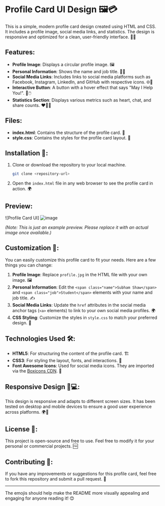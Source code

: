 # Profile Card UI Design 🖼️💳

This is a simple, modern profile card design created using HTML and CSS. It includes a profile image, social media links, and statistics. The design is responsive and optimized for a clean, user-friendly interface. 🎨✨

## Features:
- **Profile Image**: Displays a circular profile image. 🖼️
- **Personal Information**: Shows the name and job title. 👤💼
- **Social Media Links**: Includes links to social media platforms such as Facebook, Instagram, LinkedIn, and GitHub with respective icons. 🌐📱
- **Interactive Button**: A button with a hover effect that says "May I Help You!". 💬🖱️
- **Statistics Section**: Displays various metrics such as heart, chat, and share counts. ❤️💬🔄

## Files:
- **index.html**: Contains the structure of the profile card. 📄
- **style.css**: Contains the styles for the profile card layout. 🎨

## Installation 🔧:

1. Clone or download the repository to your local machine.

    ```bash
    git clone <repository-url>
    ```

2. Open the `index.html` file in any web browser to see the profile card in action. 🌍

## Preview:

![Profile Card UI] 
![image](https://github.com/user-attachments/assets/f817efdc-8ce0-498c-a542-53e3f30ae679)


*(Note: This is just an example preview. Please replace it with an actual image once available.)*

## Customization 🔄:

You can easily customize this profile card to fit your needs. Here are a few things you can change:

1. **Profile Image**: Replace `profile.jpg` in the HTML file with your own image. 🖼️
2. **Personal Information**: Edit the `<span class="name">Subham Shaw</span>` and `<span class="job">Student</span>` elements with your name and job title. ✍️
3. **Social Media Links**: Update the `href` attributes in the social media anchor tags (`<a>` elements) to link to your own social media profiles. 🌍
4. **CSS Styling**: Customize the styles in `style.css` to match your preferred design. 🎨

## Technologies Used 🛠️:
- **HTML5**: For structuring the content of the profile card. 🏗️
- **CSS3**: For styling the layout, fonts, and interactions. 🎨
- **Font Awesome Icons**: Used for social media icons. They are imported via the [Boxicons CDN](https://unpkg.com/boxicons@2.1.4/css/boxicons.min.css). 🔲

## Responsive Design 📱💻:
This design is responsive and adapts to different screen sizes. It has been tested on desktop and mobile devices to ensure a good user experience across platforms. 🌍📱

## License 📜:
This project is open-source and free to use. Feel free to modify it for your personal or commercial projects. 🆓

## Contributing 🤝:
If you have any improvements or suggestions for this profile card, feel free to fork this repository and submit a pull request. 🌟

---

The emojis should help make the README more visually appealing and engaging for anyone reading it! 😊

